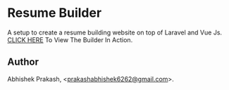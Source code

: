 # Resume Builder
A setup to create a resume building website on top of Laravel and Vue Js.
[CLICK HERE](https://app.keywestcvs.com/) To View The Builder In Action.

## Author
Abhishek Prakash, <[prakashabhishek6262@gmail.com](mailto:prakashabhishek6262@gmail.com)>.

